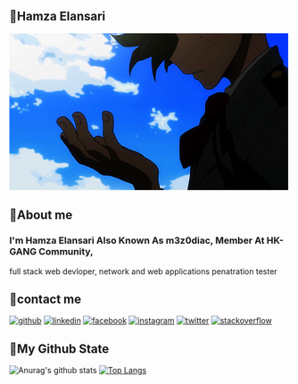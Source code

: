## __🦅Hamza Elansari__
![Programmer and Problems solver](https://raw.githubusercontent.com/remonsec/remonsec/main/assets/deku_ready.gif)
## __🦅About me__
### I'm  Hamza Elansari Also Known As m3z0diac, Member At HK-GANG Community,
 full stack web devloper, network and web applications penatration tester

## __🦅contact me__

[<img src='https://cdn.jsdelivr.net/npm/simple-icons@3.0.1/icons/github.svg' alt='github' height='40'>](https://github.com/hamza07-w)  [<img src='https://cdn.jsdelivr.net/npm/simple-icons@3.0.1/icons/linkedin.svg' alt='linkedin' height='40'>](https://www.linkedin.com/in/hamza-elansari-897663202/)  [<img src='https://cdn.jsdelivr.net/npm/simple-icons@3.0.1/icons/facebook.svg' alt='facebook' height='40'>](https://www.facebook.com/hamza.elansari.py)  [<img src='https://cdn.jsdelivr.net/npm/simple-icons@3.0.1/icons/instagram.svg' alt='instagram' height='40'>](https://www.instagram.com/hamza07.py/)  [<img src='https://cdn.jsdelivr.net/npm/simple-icons@3.0.1/icons/twitter.svg' alt='twitter' height='40'>](https://twitter.com/hamza05553082)  [<img src='https://cdn.jsdelivr.net/npm/simple-icons@3.0.1/icons/stackoverflow.svg' alt='stackoverflow' height='40'>](https://stackoverflow.com/users/14997851)


## __🦅My Github State__


![Anurag's github stats](https://github-readme-stats.vercel.app/api?username=hamza07-w&show_icons=true&theme=chartreuse-dark)
[![Top Langs](https://github-readme-stats.vercel.app/api/top-langs/?username=hamza07-w&layout=demo&theme=chartreuse-dark)](https://github.com/anuraghazra/github-readme-stats)


